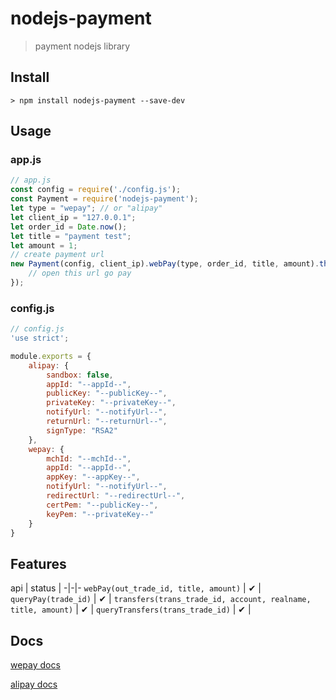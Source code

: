# nodejs-payment
> payment nodejs library

## Install
```
> npm install nodejs-payment --save-dev
```

## Usage

### app.js
```js
// app.js
const config = require('./config.js');
const Payment = require('nodejs-payment');
let type = "wepay"; // or "alipay"
let client_ip = "127.0.0.1";
let order_id = Date.now();
let title = "payment test";
let amount = 1;
// create payment url
new Payment(config, client_ip).webPay(type, order_id, title, amount).then(url => {
    // open this url go pay
});
```

### config.js
```js
// config.js
'use strict';

module.exports = {
    alipay: {
        sandbox: false,
        appId: "--appId--",
        publicKey: "--publicKey--",
        privateKey: "--privateKey--",
        notifyUrl: "--notifyUrl--",
        returnUrl: "--returnUrl--",
        signType: "RSA2"
    },
    wepay: {
        mchId: "--mchId--",
        appId: "--appId--",
        appKey: "--appKey--",
        notifyUrl: "--notifyUrl--",
        redirectUrl: "--redirectUrl--",
        certPem: "--publicKey--",
        keyPem: "--privateKey--"
    }
}
```


## Features

api | status |
-|-|-
`webPay(out_trade_id, title, amount)` | ✔ |
`queryPay(trade_id)` | ✔  |
`transfers(trans_trade_id, account, realname, title, amount)` | ✔ |
`queryTransfers(trans_trade_id)` | ✔ |

## Docs

[wepay docs](https://pay.weixin.qq.com/wiki/doc/api/index.html)

[alipay docs](https://open.alipay.com/developmentDocument.htm)
